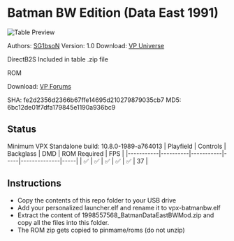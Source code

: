 # Batman BW Edition (Data East 1991)

![Table Preview](https://vpuniverse.com/screenshots/monthly_2021_07/Screenshot.jpg.c36e157f05c3d8c246dec53809fac629.jpg)

Authors: [SG1bsoN](https://vpuniverse.com/profile/34010-sg1bson/)
Version: 1.0
Download: [VP Universe](https://vpuniverse.com/files/file/6977-batman-data-east-1991-sg1bson-bw-mod/)

DirectB2S
Included in table .zip file

ROM

Download: [VP Forums](https://www.vpforums.org/index.php?app=downloads&showfile=832)

SHA: fe2d2356d2366b67ffe14695d210279879035cb7
MD5: 6bc12de01f7dfa179845e1190a936bc9

## Status 

Minimum VPX Standalone build: 10.8.0-1989-a764013
| Playfield | Controls | Backglass | DMD | ROM Required | FPS | 
|-----------|----------|-----------|-----|--------------|-----|
| :white_check_mark: | :white_check_mark: | :white_check_mark: | :white_check_mark: | :white_check_mark: | 37 |

## Instructions

- Copy the contents of this repo folder to your USB drive
- Add your personalized launcher.elf and rename it to vpx-batmanbw.elf
- Extract the content of 1998557568_BatmanDataEastBWMod.zip and copy all the files into this folder.
- The ROM zip gets copied to pinmame/roms (do not unzip)